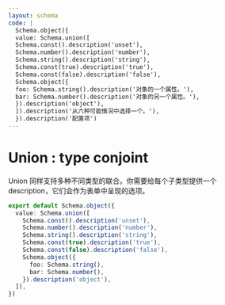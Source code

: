 ```yaml
---
layout: schema
code: |
  Schema.object({
  value: Schema.union([
  Schema.const().description('unset'),
  Schema.number().description('number'),
  Schema.string().description('string'),
  Schema.const(true).description('true'),
  Schema.const(false).description('false'),
  Schema.object({
  foo: Schema.string().description('对象的一个属性。'),
  bar: Schema.number().description('对象的另一个属性。'),
  }).description('object'),
  ]).description('从六种可能情况中选择一个。'),
  }).description('配置项')
---
```


# Union : type conjoint

Union 同样支持多种不同类型的联合。你需要给每个子类型提供一个 description，它们会作为表单中呈现的选项。

```ts
export default Schema.object({
  value: Schema.union([
    Schema.const().description('unset'),
    Schema.number().description('number'),
    Schema.string().description('string'),
    Schema.const(true).description('true'),
    Schema.const(false).description('false'),
    Schema.object({
      foo: Schema.string(),
      bar: Schema.number(),
    }).description('object'),
  ]),
})
```
